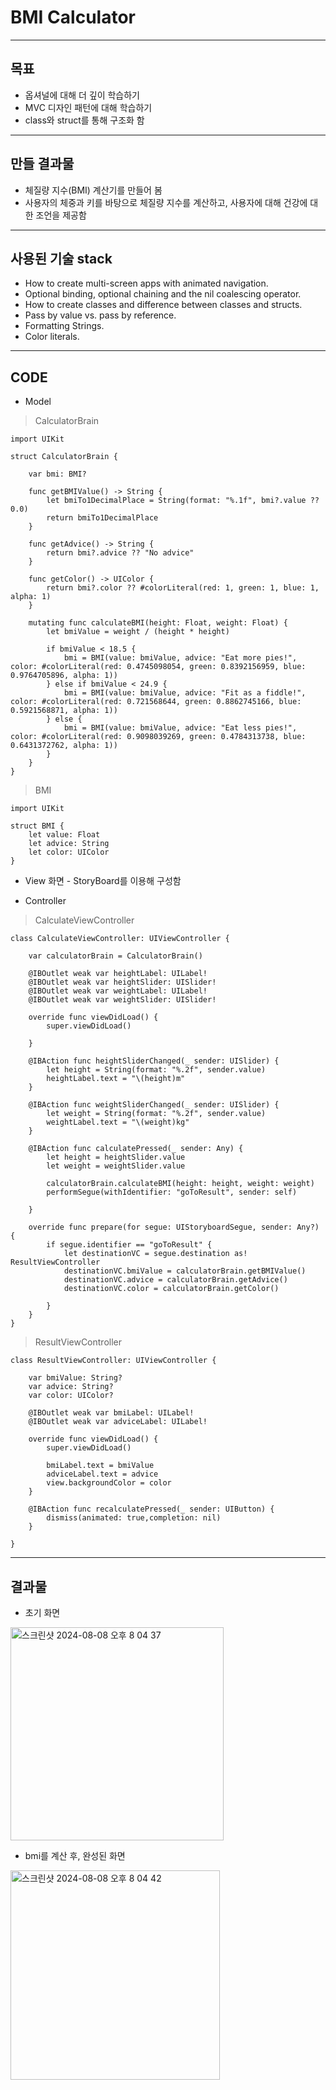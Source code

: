 #  BMI Calculator
---

## 목표

* 옵셔널에 대해 더 깊이 학습하기
* MVC 디자인 패턴에 대해 학습하기
* class와 struct를 통해 구조화 함
---

## 만들 결과물

* 체질량 지수(BMI) 계산기를 만들어 봄
* 사용자의 체중과 키를 바탕으로 체질량 지수를 계산하고, 사용자에 대해 건강에 대한 조언을 제공함
---

## 사용된 기술 stack

* How to create multi-screen apps with animated navigation.
* Optional binding, optional chaining and the nil coalescing operator.
* How to create classes and difference between classes and structs. 
* Pass by value vs. pass by reference. 
* Formatting Strings. 
* Color literals.
---

## CODE

* Model

> CalculatorBrain

```
import UIKit

struct CalculatorBrain {

    var bmi: BMI?
    
    func getBMIValue() -> String {
        let bmiTo1DecimalPlace = String(format: "%.1f", bmi?.value ?? 0.0)
        return bmiTo1DecimalPlace
    }
    
    func getAdvice() -> String {
        return bmi?.advice ?? "No advice"
    }
    
    func getColor() -> UIColor {
        return bmi?.color ?? #colorLiteral(red: 1, green: 1, blue: 1, alpha: 1)
    }
    
    mutating func calculateBMI(height: Float, weight: Float) {
        let bmiValue = weight / (height * height)
        
        if bmiValue < 18.5 {
            bmi = BMI(value: bmiValue, advice: "Eat more pies!", color: #colorLiteral(red: 0.4745098054, green: 0.8392156959, blue: 0.9764705896, alpha: 1))
        } else if bmiValue < 24.9 {
            bmi = BMI(value: bmiValue, advice: "Fit as a fiddle!", color: #colorLiteral(red: 0.721568644, green: 0.8862745166, blue: 0.5921568871, alpha: 1))
        } else {
            bmi = BMI(value: bmiValue, advice: "Eat less pies!", color: #colorLiteral(red: 0.9098039269, green: 0.4784313738, blue: 0.6431372762, alpha: 1))
        }
    }    
}
```

> BMI

```
import UIKit

struct BMI {
    let value: Float
    let advice: String
    let color: UIColor   
}
```

* View 화면 - StoryBoard를 이용해 구성함

* Controller

> CalculateViewController

```
class CalculateViewController: UIViewController {

    var calculatorBrain = CalculatorBrain()
    
    @IBOutlet weak var heightLabel: UILabel!
    @IBOutlet weak var heightSlider: UISlider!
    @IBOutlet weak var weightLabel: UILabel!
    @IBOutlet weak var weightSlider: UISlider!
    
    override func viewDidLoad() {
        super.viewDidLoad()

    }

    @IBAction func heightSliderChanged(_ sender: UISlider) {
        let height = String(format: "%.2f", sender.value)
        heightLabel.text = "\(height)m"
    }
    
    @IBAction func weightSliderChanged(_ sender: UISlider) {
        let weight = String(format: "%.2f", sender.value)
        weightLabel.text = "\(weight)kg"
    }
    
    @IBAction func calculatePressed(_ sender: Any) {
        let height = heightSlider.value
        let weight = weightSlider.value
        
        calculatorBrain.calculateBMI(height: height, weight: weight)
        performSegue(withIdentifier: "goToResult", sender: self)
        
    }
    
    override func prepare(for segue: UIStoryboardSegue, sender: Any?) {
        if segue.identifier == "goToResult" {
            let destinationVC = segue.destination as! ResultViewController
            destinationVC.bmiValue = calculatorBrain.getBMIValue()
            destinationVC.advice = calculatorBrain.getAdvice()
            destinationVC.color = calculatorBrain.getColor()
            
        }
    }
}
```

> ResultViewController

```
class ResultViewController: UIViewController {

    var bmiValue: String?
    var advice: String?
    var color: UIColor?
    
    @IBOutlet weak var bmiLabel: UILabel!
    @IBOutlet weak var adviceLabel: UILabel!
    
    override func viewDidLoad() {
        super.viewDidLoad()
        
        bmiLabel.text = bmiValue
        adviceLabel.text = advice
        view.backgroundColor = color
    }
    
    @IBAction func recalculatePressed(_ sender: UIButton) {
        dismiss(animated: true,completion: nil)
    }
    
}
```


---

## 결과물

* 초기 화면

<img width="341" alt="스크린샷 2024-08-08 오후 8 04 37" src="https://github.com/user-attachments/assets/c2d4a09d-d2e8-428b-b1d1-5dcfdb80ca97">

* bmi를 계산 후, 완성된 화면

<img width="335" alt="스크린샷 2024-08-08 오후 8 04 42" src="https://github.com/user-attachments/assets/0ab3aebf-6304-468e-8c90-84f39d8be89e">


